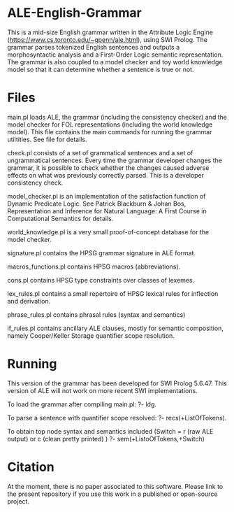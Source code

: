 # ALE-English-Grammar

This is a mid-size English grammar written in the Attribute Logic Engine (https://www.cs.toronto.edu/~gpenn/ale.html), using SWI Prolog. The grammar parses tokenized English sentences and outputs a morphosyntactic analysis and a First-Order Logic semantic representation. The grammar is also coupled to a model checker and toy world knowledge model so that it can determine whether a sentence is true or not.

# Files

main.pl loads ALE, the grammar (including the consistency checker) and the model checker for FOL representations (including the world knowledge model). This file contains the main commands for running the grammar utiltities. See file for details.

check.pl consists of a set of grammatical sentences and a set of ungrammatical sentences. Every time the grammar developer changes the grammar, it is possible to check whether the changes caused adverse effects on what was previously correctly parsed. This is a developer consistency check.

model_checker.pl is an implementation of the satisfaction function of Dynamic Predicate Logic. See Patrick Blackburn & Johan Bos, Representation and Inference for Natural Language: A First Course in Computational Semantics for details.

world_knowledge.pl is a very small proof-of-concept database for the model checker.

signature.pl contains the HPSG grammar signature in ALE format.

macros_functions.pl contains HPSG macros (abbreviations).

cons.pl contains HPSG type constraints over classes of lexemes.

lex_rules.pl contains a small repertoire of HPSG lexical rules for inflection and derivation.

phrase_rules.pl contains phrasal rules (syntax and semantics)

if_rules.pl contains ancillary ALE clauses, mostly for semantic composition, namely Cooper/Keller Storage quantifier scope resolution.

# Running

This version of the grammar has been developed for SWI Prolog 5.6.47. This version of ALE will not work on more recent SWI implementations. 

To load the grammar after compiling main.pl:
?- ldg. 

To parse a sentence with quantifier scope resolved:
?- recs(+ListOfTokens).

To obtain top node syntax and semantics included (Switch = r (raw ALE output) or c (clean pretty printed) )
?- sem(+ListoOfTokens,+Switch)

# Citation

At the moment, there is no paper associated to this software. Please link to the present repository if you use this work in a published or open-source project.







